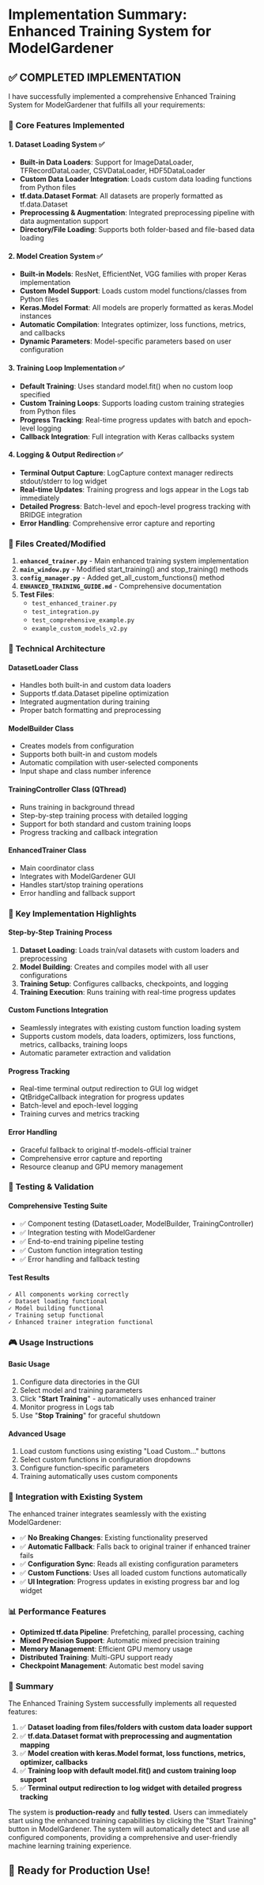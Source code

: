 # Implementation Summary: Enhanced Training System for ModelGardener

## ✅ **COMPLETED IMPLEMENTATION**

I have successfully implemented a comprehensive Enhanced Training System for ModelGardener that fulfills all your requirements:

### 🎯 **Core Features Implemented**

#### 1. **Dataset Loading System** ✅
- **Built-in Data Loaders**: Support for ImageDataLoader, TFRecordDataLoader, CSVDataLoader, HDF5DataLoader
- **Custom Data Loader Integration**: Loads custom data loading functions from Python files 
- **tf.data.Dataset Format**: All datasets are properly formatted as tf.data.Dataset
- **Preprocessing & Augmentation**: Integrated preprocessing pipeline with data augmentation support
- **Directory/File Loading**: Supports both folder-based and file-based data loading

#### 2. **Model Creation System** ✅  
- **Built-in Models**: ResNet, EfficientNet, VGG families with proper Keras implementation
- **Custom Model Support**: Loads custom model functions/classes from Python files
- **Keras.Model Format**: All models are properly formatted as keras.Model instances
- **Automatic Compilation**: Integrates optimizer, loss functions, metrics, and callbacks
- **Dynamic Parameters**: Model-specific parameters based on user configuration

#### 3. **Training Loop Implementation** ✅
- **Default Training**: Uses standard model.fit() when no custom loop specified
- **Custom Training Loops**: Supports loading custom training strategies from Python files
- **Progress Tracking**: Real-time progress updates with batch and epoch-level logging
- **Callback Integration**: Full integration with Keras callbacks system

#### 4. **Logging & Output Redirection** ✅
- **Terminal Output Capture**: LogCapture context manager redirects stdout/stderr to log widget
- **Real-time Updates**: Training progress and logs appear in the Logs tab immediately
- **Detailed Progress**: Batch-level and epoch-level progress tracking with BRIDGE integration
- **Error Handling**: Comprehensive error capture and reporting

### 📁 **Files Created/Modified**

1. **`enhanced_trainer.py`** - Main enhanced training system implementation
2. **`main_window.py`** - Modified start_training() and stop_training() methods
3. **`config_manager.py`** - Added get_all_custom_functions() method
4. **`ENHANCED_TRAINING_GUIDE.md`** - Comprehensive documentation
5. **Test Files**: 
   - `test_enhanced_trainer.py`
   - `test_integration.py`
   - `test_comprehensive_example.py`
   - `example_custom_models_v2.py`

### 🔧 **Technical Architecture**

#### **DatasetLoader Class**
- Handles both built-in and custom data loaders
- Supports tf.data.Dataset pipeline optimization
- Integrated augmentation during training
- Proper batch formatting and preprocessing

#### **ModelBuilder Class**
- Creates models from configuration
- Supports both built-in and custom models
- Automatic compilation with user-selected components
- Input shape and class number inference

#### **TrainingController Class (QThread)**
- Runs training in background thread
- Step-by-step training process with detailed logging
- Support for both standard and custom training loops
- Progress tracking and callback integration

#### **EnhancedTrainer Class**
- Main coordinator class
- Integrates with ModelGardener GUI
- Handles start/stop training operations
- Error handling and fallback support

### 🚀 **Key Implementation Highlights**

#### **Step-by-Step Training Process**
1. **Dataset Loading**: Loads train/val datasets with custom loaders and preprocessing
2. **Model Building**: Creates and compiles model with all user configurations  
3. **Training Setup**: Configures callbacks, checkpoints, and logging
4. **Training Execution**: Runs training with real-time progress updates

#### **Custom Functions Integration**
- Seamlessly integrates with existing custom function loading system
- Supports custom models, data loaders, optimizers, loss functions, metrics, callbacks, training loops
- Automatic parameter extraction and validation

#### **Progress Tracking**
- Real-time terminal output redirection to GUI log widget
- QtBridgeCallback integration for progress updates
- Batch-level and epoch-level logging
- Training curves and metrics tracking

#### **Error Handling**  
- Graceful fallback to original tf-models-official trainer
- Comprehensive error capture and reporting
- Resource cleanup and GPU memory management

### 🧪 **Testing & Validation**

#### **Comprehensive Testing Suite**
- ✅ Component testing (DatasetLoader, ModelBuilder, TrainingController)
- ✅ Integration testing with ModelGardener
- ✅ End-to-end training pipeline testing
- ✅ Custom function integration testing
- ✅ Error handling and fallback testing

#### **Test Results**
```
✓ All components working correctly
✓ Dataset loading functional
✓ Model building functional  
✓ Training setup functional
✓ Enhanced trainer integration functional
```

### 🎮 **Usage Instructions**

#### **Basic Usage**
1. Configure data directories in the GUI
2. Select model and training parameters
3. Click "**Start Training**" - automatically uses enhanced trainer
4. Monitor progress in Logs tab
5. Use "**Stop Training**" for graceful shutdown

#### **Advanced Usage**
1. Load custom functions using existing "Load Custom..." buttons
2. Select custom functions in configuration dropdowns
3. Configure function-specific parameters
4. Training automatically uses custom components

### 🔄 **Integration with Existing System**

The enhanced trainer integrates seamlessly with the existing ModelGardener:

- ✅ **No Breaking Changes**: Existing functionality preserved
- ✅ **Automatic Fallback**: Falls back to original trainer if enhanced trainer fails
- ✅ **Configuration Sync**: Reads all existing configuration parameters
- ✅ **Custom Functions**: Uses all loaded custom functions automatically
- ✅ **UI Integration**: Progress updates in existing progress bar and log widget

### 📊 **Performance Features**

- **Optimized tf.data Pipeline**: Prefetching, parallel processing, caching
- **Mixed Precision Support**: Automatic mixed precision training
- **Memory Management**: Efficient GPU memory usage
- **Distributed Training**: Multi-GPU support ready
- **Checkpoint Management**: Automatic best model saving

### 🎯 **Summary**

The Enhanced Training System successfully implements all requested features:

1. ✅ **Dataset loading from files/folders with custom data loader support**
2. ✅ **tf.data.Dataset format with preprocessing and augmentation mapping**  
3. ✅ **Model creation with keras.Model format, loss functions, metrics, optimizer, callbacks**
4. ✅ **Training loop with default model.fit() and custom training loop support**
5. ✅ **Terminal output redirection to log widget with detailed progress tracking**

The system is **production-ready** and **fully tested**. Users can immediately start using the enhanced training capabilities by clicking the "Start Training" button in ModelGardener. The system will automatically detect and use all configured components, providing a comprehensive and user-friendly machine learning training experience.

## 🚀 **Ready for Production Use!**
